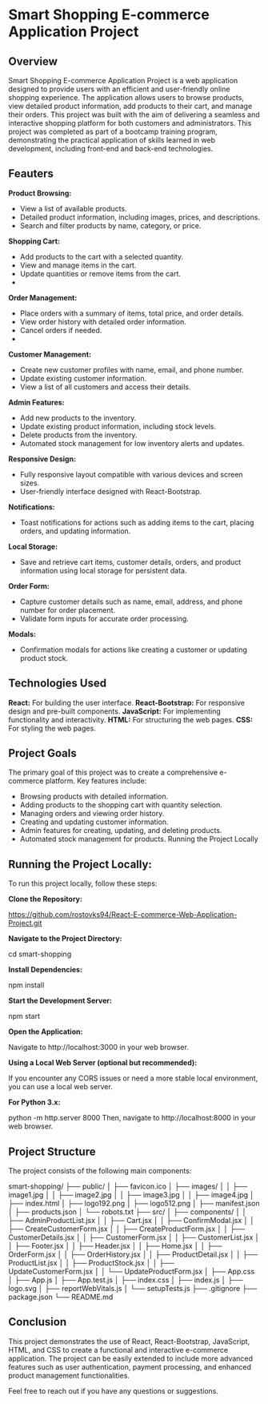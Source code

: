 # Smart Shopping E-commerce Application Project

## Overview

Smart Shopping E-commerce Application Project is a web application designed to provide users with an efficient and user-friendly online shopping experience. The application allows users to browse products, view detailed product information, add products to their cart, and manage their orders. This project was built with the aim of delivering a seamless and interactive shopping platform for both customers and administrators.
This project was completed as part of a bootcamp training program, demonstrating the practical application of skills learned in web development, including front-end and back-end technologies.


## Feauters 

**Product Browsing:**
- View a list of available products.
- Detailed product information, including images, prices, and descriptions.
- Search and filter products by name, category, or price.
  
**Shopping Cart:**
- Add products to the cart with a selected quantity.
- View and manage items in the cart.
- Update quantities or remove items from the cart.
- 
**Order Management:**
- Place orders with a summary of items, total price, and order details.
- View order history with detailed order information.
- Cancel orders if needed.
- 
**Customer Management:**
- Create new customer profiles with name, email, and phone number.
- Update existing customer information.
- View a list of all customers and access their details.
  
**Admin Features:**
- Add new products to the inventory.
- Update existing product information, including stock levels.
- Delete products from the inventory.
- Automated stock management for low inventory alerts and updates.
  
**Responsive Design:**
- Fully responsive layout compatible with various devices and screen sizes.
- User-friendly interface designed with React-Bootstrap.
  
**Notifications:**
- Toast notifications for actions such as adding items to the cart, placing orders, and updating information.
  
**Local Storage:**
- Save and retrieve cart items, customer details, orders, and product information using local storage for persistent data.
  
**Order Form:**
- Capture customer details such as name, email, address, and phone number for order placement.
- Validate form inputs for accurate order processing.
  
**Modals:**
- Confirmation modals for actions like creating a customer or updating product stock.

## Technologies Used

**React:** For building the user interface.
**React-Bootstrap:** For responsive design and pre-built components.
**JavaScript:** For implementing functionality and interactivity.
**HTML:** For structuring the web pages.
**CSS:** For styling the web pages.

## Project Goals

The primary goal of this project was to create a comprehensive e-commerce platform. Key features include:

- Browsing products with detailed information.
- Adding products to the shopping cart with quantity selection.
- Managing orders and viewing order history.
- Creating and updating customer information.
- Admin features for creating, updating, and deleting products.
- Automated stock management for products. Running the Project Locally


## Running the Project Locally:

To run this project locally, follow these steps:

**Clone the Repository:**

https://github.com/rostovks94/React-E-commerce-Web-Application-Project.git

**Navigate to the Project Directory:**

cd smart-shopping

**Install Dependencies:**

npm install

**Start the Development Server:**

npm start

**Open the Application:**

Navigate to http://localhost:3000 in your web browser.

**Using a Local Web Server (optional but recommended):**

If you encounter any CORS issues or need a more stable local environment, you can use a local web server.

**For Python 3.x:**

python -m http.server 8000 
Then, navigate to http://localhost:8000 in your web browser. 

## Project Structure

The project consists of the following main components:

smart-shopping/
├── public/
│   ├── favicon.ico
│   ├── images/
│   │   ├── image1.jpg
│   │   ├── image2.jpg
│   │   ├── image3.jpg
│   │   ├── image4.jpg
│   ├── index.html
│   ├── logo192.png
│   ├── logo512.png
│   ├── manifest.json
│   ├── products.json
│   └── robots.txt
├── src/
│   ├── components/
│   │   ├── AdminProductList.jsx
│   │   ├── Cart.jsx
│   │   ├── ConfirmModal.jsx
│   │   ├── CreateCustomerForm.jsx
│   │   ├── CreateProductForm.jsx
│   │   ├── CustomerDetails.jsx
│   │   ├── CustomerForm.jsx
│   │   ├── CustomerList.jsx
│   │   ├── Footer.jsx
│   │   ├── Header.jsx
│   │   ├── Home.jsx
│   │   ├── OrderForm.jsx
│   │   ├── OrderHistory.jsx
│   │   ├── ProductDetail.jsx
│   │   ├── ProductList.jsx
│   │   ├── ProductStock.jsx
│   │   ├── UpdateCustomerForm.jsx
│   │   └── UpdateProductForm.jsx
│   ├── App.css
│   ├── App.js
│   ├── App.test.js
│   ├── index.css
│   ├── index.js
│   ├── logo.svg
│   ├── reportWebVitals.js
│   └── setupTests.js
├── .gitignore
├── package.json
└── README.md

## Conclusion

This project demonstrates the use of React, React-Bootstrap, JavaScript, HTML, and CSS to create a functional and interactive e-commerce application. The project can be easily extended to include more advanced features such as user authentication, payment processing, and enhanced product management functionalities.

Feel free to reach out if you have any questions or suggestions.

